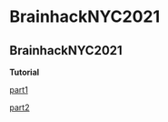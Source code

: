 # BrainhackNYC2021
BrainhackNYC2021
----

**Tutorial**

[part1](https://github.com/TingsterX/BrainhackNYC2021/blob/main/tutorial-part1.pdf)

[part2](https://github.com/TingsterX/BrainhackNYC2021/blob/main/tutorial-part2.pdf)
